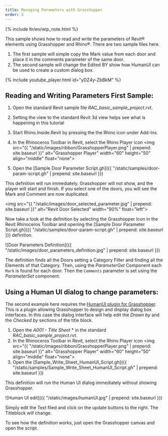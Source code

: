 ```yaml
---
title: Managing Parameters with Grasshopper
order: 3
---
```


{% include ltr/en/wip_note.html %}

This sample shows how to read and write the parameters of Revit&reg; elements using Grasshopper and Rhino&reg;. There are two sample files here. 

1. The first sample will simple copy the Mark value from each door and place it in the comments parameter of the same door.
2. The second sample will change the Edited BY show how HumanUI can be used to create a custom dialog box.

<!--![Revit Geometry brought into Rhino](/static/images/revit-to-rhino-final.jpg)-->

{% include youtube_player.html id="yDZ4y-ZbBkM" %}

## Reading and Writing Parameters First Sample:

1. Open the standard Revit sample file *RAC_basic_sample_project.rvt*.
1. Setting the view to the standard Revit 3d view helps see what is happening in this tutorial 
1. Start Rhino.Inside.Revit by pressing the the Rhino icon under Add-Ins.
2. In the Rhinoceros Toolbar in Revit, select the Rhino Player icon <img src="{{ "/static/images/ribbon/GrasshopperPlayer.png" | prepend: site.baseurl }}" alt="Grasshopper Player"
	 width="60" height="50" align="middle" float="none">
	
3. Open the [Sample Door Parameter Script.gh]({{ "/static/samples/door-param-script.gh" | prepend: site.baseurl }})

This definition will run immediately. Grasshopper will not show, and the player will start and finish. If you select one of the doors, you will see the Mark and Comment are now duplicated.

 <img src="{{ "/static/images/door_selected_parameter.jpg" | prepend: site.baseurl }}" alt="Revit Door Selected"
	 width="90%" float="left">

Now take a look at the definition by selecting the Grasshopper Icon in the Revit Rhinoceros Toolbar and opening the [Sample Door Parameter Script.gh]({{ "/static/samples/door-param-script.gh" | prepend: site.baseurl }}) definition.

![Door Parameters Definition]({{ "/static/images/door_parameters_definition.jpg" | prepend: site.baseurl }})

The definition finds all the Doors setting a Category Filter and finding all the Elements of that Category. Then, using the *ParameterGet* Component each `Mark` is found for each door.  Then the `Comments` parameter is set using the *ParameterSet* component.


## Using a Human UI dialog to change parameters:

The second example here requires the [HumanUI plugin for Grasshopper](https://www.food4rhino.com/app/human-ui). This is a plugin allowing Grasshopper to design and display dialog box interfaces.  In this case the dialog interface will help edit the *Drawn by* and the *Checked by* sections of the title block.

1. Open the *A001 - Title Sheet* * in the standard *RAC_basic_sample_project.rvt*.
2. In the Rhinoceros Toolbar in Revit, select the Rhino Player icon <img src="{{ "/static/images/ribbon/GrasshopperPlayer.png" | prepend: site.baseurl }}" alt="Grasshopper Player"
   width="60" height="50" align="middle" float="none">
3. Open the [Sample_Write_Sheet_HumanUI_Script.gh]({{ "/static/samples/Sample_Write_Sheet_HumanUI_Script.gh" | prepend: site.baseurl }})

This definition will run the Human UI dialog immediately without showing Grasshopper.

![Human UI edit]({{ "/static/images/humanUI.jpg" | prepend: site.baseurl }})

Simply edit the Text filed and click on the update buttons to the right.  The Titleblock will change.

To see how the definition works, just open the Grasshopper canvas and open the script.

